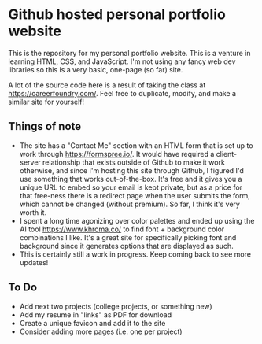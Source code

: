 # Github hosted personal portfolio website

This is the repository for my personal portfolio website. This is a venture in learning HTML, CSS, and JavaScript. I'm not using any fancy web dev libraries so this is a very basic, one-page (so far) site. 

A lot of the source code here is a result of taking the class at https://careerfoundry.com/. Feel free to duplicate, modify, and make a similar site for yourself!

## Things of note

- The site has a "Contact Me" section with an HTML form that is set up to work through https://formspree.io/. It would have required a client-server relationship that exists outside of Github to make it work otherwise, and since I'm hosting this site through Github, I figured I'd use something that works out-of-the-box. It's free and it gives you a unique URL to embed so your email is kept private, but as a price for that free-ness there is a redirect page when the user submits the form, which cannot be changed (without premium). So far, I think it's very worth it.
- I spent a long time agonizing over color palettes and ended up using the AI tool https://www.khroma.co/ to find font + background color combinations I like. It's a great site for specifically picking font and background since it generates options that are displayed as such.
- This is certainly still a work in progress. Keep coming back to see more updates!

## To Do
- Add next two projects (college projects, or something new)
- Add my resume in "links" as PDF for download
- Create a unique favicon and add it to the site
- Consider adding more pages (i.e. one per project)
